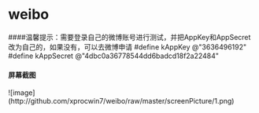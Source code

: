 # weibo
####温馨提示：需要登录自己的微博账号进行测试，并把AppKey和AppSecret改为自己的，如果没有，可以去微博申请
    #define kAppKey @"3636496192"
    #define kAppSecret @"4dbc0a36778544dd6badcd18f2a22484"
  
<h4>屏幕截图</h4>
![image](http://github.com/xprocwin7/weibo/raw/master/screenPicture/1.png)
